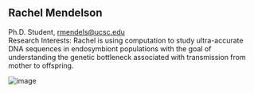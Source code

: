 ## Rachel Mendelson
Ph.D. Student, rmendels@ucsc.edu  
Research Interests: Rachel is using computation to study ultra-accurate DNA sequences in endosymbiont populations with the goal of understanding the genetic bottleneck associated with transmission from mother to offspring. 

![image](https://user-images.githubusercontent.com/10063921/132927833-ae269549-7d78-43e8-9be8-7860ee0165ed.png)

